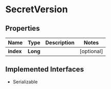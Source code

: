 

# SecretVersion


## Properties

| Name | Type | Description | Notes |
|------------ | ------------- | ------------- | -------------|
|**index** | **Long** |  |  [optional] |


## Implemented Interfaces

* Serializable


